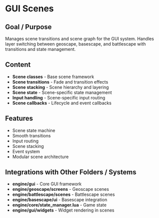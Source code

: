 # GUI Scenes

## Goal / Purpose
Manages scene transitions and scene graph for the GUI system. Handles layer switching between geoscape, basescape, and battlescape with transitions and state management.

## Content
- **Scene classes** - Base scene framework
- **Scene transitions** - Fade and transition effects
- **Scene stacking** - Scene hierarchy and layering
- **Scene state** - Scene-specific state management
- **Input handling** - Scene-specific input routing
- **Scene callbacks** - Lifecycle and event callbacks

## Features
- Scene state machine
- Smooth transitions
- Input routing
- Scene stacking
- Event system
- Modular scene architecture

## Integrations with Other Folders / Systems
- **engine/gui** - Core GUI framework
- **engine/geoscape/screens** - Geoscape scenes
- **engine/battlescape/scenes** - Battlescape scenes
- **engine/basescape/ui** - Basescape integration
- **engine/core/state_manager.lua** - Game state
- **engine/gui/widgets** - Widget rendering in scenes
